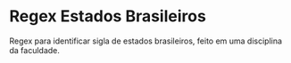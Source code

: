 # Regex Estados Brasileiros
Regex para identificar sigla de estados brasileiros, feito em uma disciplina da faculdade.
